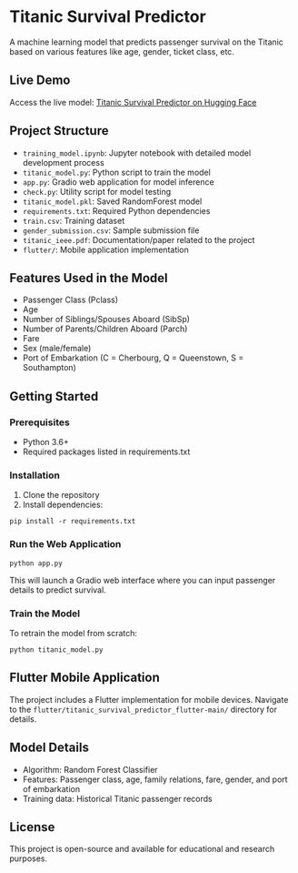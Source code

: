 # Titanic Survival Predictor

A machine learning model that predicts passenger survival on the Titanic based on various features like age, gender, ticket class, etc.

## Live Demo
Access the live model: [Titanic Survival Predictor on Hugging Face](https://huggingface.co/spaces/saiyamkkkalls/tittanicspace)

## Project Structure
- `training_model.ipynb`: Jupyter notebook with detailed model development process
- `titanic_model.py`: Python script to train the model
- `app.py`: Gradio web application for model inference
- `check.py`: Utility script for model testing
- `titanic_model.pkl`: Saved RandomForest model
- `requirements.txt`: Required Python dependencies
- `train.csv`: Training dataset
- `gender_submission.csv`: Sample submission file
- `titanic_ieee.pdf`: Documentation/paper related to the project
- `flutter/`: Mobile application implementation

## Features Used in the Model
- Passenger Class (Pclass)
- Age
- Number of Siblings/Spouses Aboard (SibSp)
- Number of Parents/Children Aboard (Parch)
- Fare
- Sex (male/female)
- Port of Embarkation (C = Cherbourg, Q = Queenstown, S = Southampton)

## Getting Started

### Prerequisites
- Python 3.6+
- Required packages listed in requirements.txt

### Installation
1. Clone the repository
2. Install dependencies:
```
pip install -r requirements.txt
```

### Run the Web Application
```
python app.py
```
This will launch a Gradio web interface where you can input passenger details to predict survival.

### Train the Model
To retrain the model from scratch:
```
python titanic_model.py
```

## Flutter Mobile Application
The project includes a Flutter implementation for mobile devices. Navigate to the `flutter/titanic_survival_predictor_flutter-main/` directory for details.

## Model Details
- Algorithm: Random Forest Classifier
- Features: Passenger class, age, family relations, fare, gender, and port of embarkation
- Training data: Historical Titanic passenger records

## License
This project is open-source and available for educational and research purposes.
